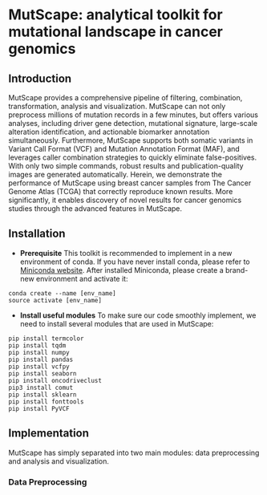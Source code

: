 # MutScape: analytical toolkit for mutational landscape in cancer genomics

## Introduction
MutScape provides a comprehensive pipeline of filtering, combination, transformation, analysis and visualization. MutScape can not only preprocess millions of mutation records in a few minutes, but offers various analyses, including driver gene detection, mutational signature, large-scale alteration identification, and actionable biomarker annotation simultaneously. Furthermore, MutScape supports both somatic variants in Variant Call Format (VCF) and Mutation Annotation Format (MAF), and leverages caller combination strategies to quickly eliminate false-positives. With only two simple commands, robust results and publication-quality images are generated automatically. Herein, we demonstrate the performance of MutScape using breast cancer samples from The Cancer Genome Atlas (TCGA) that correctly reproduce known results. More significantly, it enables discovery of novel results for cancer genomics studies through the advanced features in MutScape.
## Installation
* **Prerequisite**
This toolkit is recommended to implement in a new environment of conda. If you have never install conda, please refer to [Miniconda website](https://docs.conda.io/en/latest/miniconda.html).
After installed Miniconda, please create a brand-new environment and activate it:
```shell=
conda create --name [env_name]
source activate [env_name]
```

* **Install useful modules**
To make sure our code smoothly implement, we need to install several modules that are used in MutScape:
```shell=
pip install termcolor
pip install tqdm
pip install numpy
pip install pandas
pip install vcfpy
pip install seaborn
pip install oncodriveclust
pip3 install comut
pip install sklearn
pip install fonttools
pip install PyVCF
```


## Implementation
MutScape has simply separated into two main modules: data preprocessing and analysis and visualization. 

### Data Preprocessing



